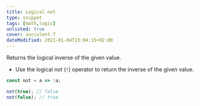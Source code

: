 ```yaml
---
title: Logical not
type: snippet
tags: [math,logic]
unlisted: true
cover: succulent-7
dateModified: 2021-01-04T13:04:15+02:00
---
```


Returns the logical inverse of the given value.

- Use the logical not (`!`) operator to return the inverse of the given value.

```js
const not = a => !a;
```

```js
not(true); // false
not(false); // true
```
